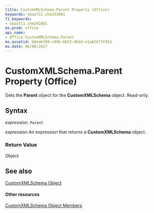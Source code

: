 ```yaml
---
title: CustomXMLSchema.Parent Property (Office)
keywords: vbaof11.chm291001
f1_keywords:
- vbaof11.chm291001
ms.prod: office
api_name:
- Office.CustomXMLSchema.Parent
ms.assetid: b8eabf69-c09b-6bf2-4b3d-e1a62473fd1d
ms.date: 06/08/2017
---
```



# CustomXMLSchema.Parent Property (Office)

Gets the  **Parent** object for the **CustomXMLSchema** object. Read-only.


## Syntax

 _expression_. `Parent`

 _expression_ An expression that returns a **CustomXMLSchema** object.


### Return Value

Object


## See also


[CustomXMLSchema Object](customxmlschema-object-office.md)
#### Other resources


[CustomXMLSchema Object Members](customxmlschema-members-office.md)

